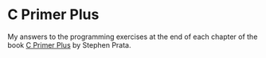 # C Primer Plus

My answers to the programming exercises at the end of each chapter of the book [C Primer Plus](https://www.goodreads.com/book/show/18058154-c-primer-plus) by Stephen Prata.
